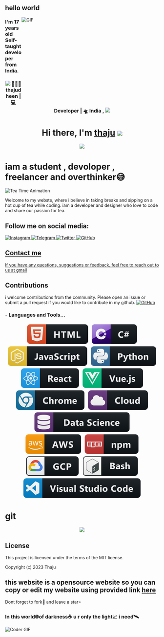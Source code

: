 ## hello world 

<img align="right" height="270px" width="450px" alt="GIF" src="https://media.giphy.com/media/3FjEPbKqEPhPpmC8uY/giphy.gif" />
<p align="center">
  <h3> I'm 17 years old Self-taught  developer from India.</h3>
</p>

<div align="center">
<h3><img src="https://media.giphy.com/media/WUlplcMpOCEmTGBtBW/giphy.gif" width="30"> 👨🏻‍💻 thajudheen | 💻 Developer | 🛸 India ,  <img src="https://media.giphy.com/media/WUlplcMpOCEmTGBtBW/giphy.gif" width="30"></h3>
</div>

<div align="center">
   <h1>Hi there, I'm <a href="https://t.me/armiy_V">thaju</a> <img src="https://media.giphy.com/media/hvRJCLFzcasrR4ia7z/giphy.gif" width="25px"> </h1>
   
   
   <img src="https://pronoun.cyou/x/y?subject=He&object=Him&height=20"> 
</div>

# iam a student , devoloper , freelancer and overthinker😅
![Tea Time Animation](https://media.giphy.com/media/xUPGcguWZHRC2HyBRS/giphy.gif)

Welcome to my webste, where i believe in taking breaks and sipping on a hot cup of tea while coding. iam a developer and designer who love to code and share our passion for tea.

## Follow me on social media:

<a href="https://instagram.com/_.thaju____">
  <img alt="Instagram" src="https://image.flaticon.com/icons/svg/2111/2111432.svg" width="40" />
</a>
<a href="https://telegram.org/armiy_v">
  <img alt="Telegram" src="https://image.flaticon.com/icons/svg/2111/2111507.svg" width="40" />
</a>
<a href="https://twitter.com/_thaju____">
  <img alt="Twitter" src="https://image.flaticon.com/icons/svg/733/733579.svg" width="40" />
</a>
<a href="https://github.com/thajudecodes">
  <img alt="GitHub" src="https://image.flaticon.com/icons/svg/25/25231.svg" width="40" />


## Contact me

If you have any questions, suggestions or feedback, feel free to reach out to us at [gmail](thajudecodes@gmail.com)

## Contributions

i welcome contributions from the community. Please open an issue or submit a pull request if you would like to contribute in my github.
<a href="https://github.com/thajudecodes">
  <img alt="GitHub" src="https://image.flaticon.com/icons/svg/25/25231.svg" width="40" />
</a>

  
  ### - Languages and Tools...

<p align="center">
  
  <img src="https://raw.githubusercontent.com/8bithemant/8bithemant/master/svg/dev/languages/html.svg" alt="html" style="vertical-align:top; margin:4px">    
  <img src="https://raw.githubusercontent.com/8bithemant/8bithemant/master/svg/dev/languages/csharp.svg" alt="csharp" style="vertical-align:top; margin:4px">
  <img src="https://raw.githubusercontent.com/8bithemant/8bithemant/master/svg/dev/languages/js.svg" alt="js" style="vertical-align:top; margin:4px">
  <img src="https://raw.githubusercontent.com/8bithemant/8bithemant/master/svg/dev/languages/python.svg" alt="python" style="vertical-align:top; margin:4px">
  <img src="https://raw.githubusercontent.com/8bithemant/8bithemant/master/svg/dev/frameworks/react.svg" alt="react" style="vertical-align:top; margin:4px">
  <img src="https://raw.githubusercontent.com/8bithemant/8bithemant/master/svg/dev/frameworks/vue.svg" alt="vue" style="vertical-align:top; margin:4px">
  <img src="https://raw.githubusercontent.com/8bithemant/8bithemant/master/svg/dev/misc/chrome.svg" alt="chrome" style="vertical-align:top; margin:4px">
  <img src="https://raw.githubusercontent.com/8bithemant/8bithemant/master/svg/dev/misc/cloud.svg" alt="cloud" style="vertical-align:top; margin:4px">
  <img src="https://raw.githubusercontent.com/8bithemant/8bithemant/master/svg/dev/misc/datascience.svg" alt="datascience" style="vertical-align:top; margin:4px">
  <img src="https://raw.githubusercontent.com/8bithemant/8bithemant/master/svg/dev/services/aws.svg" alt="aws" style="vertical-align:top; margin:4px">
  <img src="https://raw.githubusercontent.com/8bithemant/8bithemant/master/svg/dev/services/npm.svg" alt="npm" style="vertical-align:top; margin:4px"> 
  <img src="https://raw.githubusercontent.com/8bithemant/8bithemant/master/svg/dev/services/gcp.svg" alt="gcp" style="vertical-align:top; margin:4px">
  <img src="https://raw.githubusercontent.com/8bithemant/8bithemant/master/svg/dev/tools/bash.svg" alt="bash" style="vertical-align:top; margin:4px">
  <img src="https://raw.githubusercontent.com/8bithemant/8bithemant/master/svg/dev/tools/visualstudio_code.svg" alt="vscode" style="vertical-align:top; margin:4px">
</p>

  # git
  
  <p align="center" >
<a href="https://github.com/anuraghazra/github-readme-stats"> 
    <img  src="https://github-readme-stats.vercel.app/api?username=thajudecodes&&show_icons=true&theme=radical"/>
  </a>

</p>
  
  ## License

This project is licensed under the terms of the MIT license.

Copyright (c) 2023 Thaju



## this website is a opensource website so you can copy or edit my website using provided link [here](https://github.com/Thajudecodes/thajudecodes)
Dont forget to fork🔱 and leave a star⭐
 
### In this world🌐of darkness☕ u r only the light📈 i need🛰

  
  
<img alt="Coder GIF" height=250 width=350 src="https://cdn.dribbble.com/users/730703/screenshots/6581243/avento.gif" />
<br>


